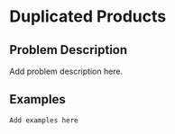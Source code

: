 # Duplicated Products

## Problem Description

Add problem description here.

## Examples

```
Add examples here
```
